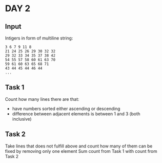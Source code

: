 # DAY 2

## Input

Intigers in form of multiline string:

```
3 6 7 9 11 8
21 24 25 26 29 30 32 32
29 32 33 34 35 37 38 42
54 55 57 58 60 61 63 70
59 61 60 63 65 68 71
43 44 45 44 46 44
...
```

## Task 1

Count how many lines there are that:
* have numbers sorted either ascending or descending
* difference between adjacent elements is between 1 and 3 (both inclusive)

## Task 2

Take lines that does not fulfill above and count how many of them can be fixed by removing only one element
Sum count from Task 1 with count from Task 2